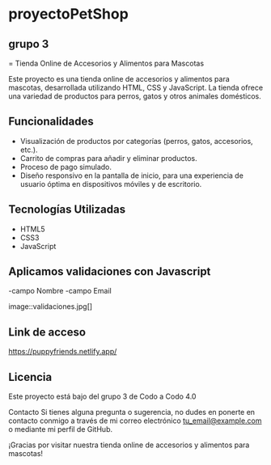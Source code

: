 # proyectoPetShop 
## grupo 3

= Tienda Online de Accesorios y Alimentos para Mascotas

Este proyecto es una tienda online de accesorios y alimentos para mascotas, desarrollada utilizando HTML, CSS y JavaScript. La tienda ofrece una variedad de productos para perros, gatos y otros animales domésticos.

## Funcionalidades

- Visualización de productos por categorías (perros, gatos, accesorios, etc.).
- Carrito de compras para añadir y eliminar productos.
- Proceso de pago simulado.
- Diseño responsivo en la pantalla de inicio, para una experiencia de usuario óptima en dispositivos móviles y de escritorio.

## Tecnologías Utilizadas

- HTML5
- CSS3
- JavaScript

## Aplicamos validaciones con Javascript
-campo Nombre
-campo Email

image::validaciones.jpg[]

## Link de acceso

https://puppyfriends.netlify.app/



## Licencia
Este proyecto está bajo del grupo 3 de Codo a Codo 4.0

Contacto
Si tienes alguna pregunta o sugerencia, no dudes en ponerte en contacto conmigo a través de mi correo electrónico tu_email@example.com o mediante mi perfil de GitHub.

¡Gracias por visitar nuestra tienda online de accesorios y alimentos para mascotas!
